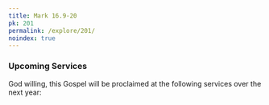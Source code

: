```yaml
---
title: Mark 16.9-20
pk: 201
permalink: /explore/201/
noindex: true
---
```


### Upcoming Services

God willing, this Gospel will be proclaimed at the following services over the next year:


